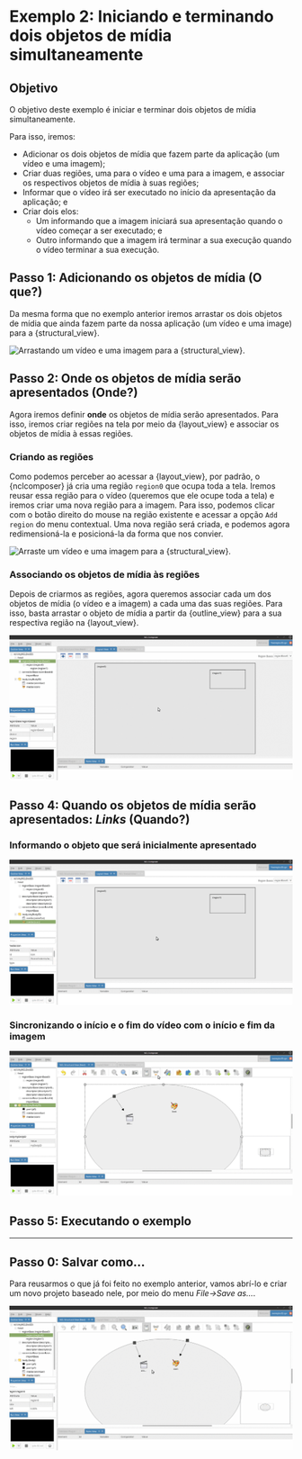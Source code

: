 # Exemplo 2: Iniciando e terminando dois objetos de mídia simultaneamente

## Objetivo
O objetivo deste exemplo é iniciar e terminar dois objetos de mídia
simultaneamente.

Para isso, iremos:

  * Adicionar os dois objetos de mídia que fazem parte da aplicação (um vídeo e
    uma imagem);
  * Criar duas regiões, uma para o vídeo e uma para a imagem, e associar os
    respectivos objetos de mídia à suas regiões;
  * Informar que o vídeo irá ser executado no início da apresentação da
    aplicação; e
  * Criar dois elos:
    * Um informando que a imagem iniciará sua apresentação quando o vídeo
      começar a ser executado; e
    * Outro informando que a imagem irá terminar a sua execução quando o vídeo
      terminar a sua execução.

## Passo 1: Adicionando os objetos de mídia  (**O que?**)
Da mesma forma que no exemplo anterior iremos arrastar os dois objetos de mídia
que ainda fazem parte da nossa aplicação (um vídeo e uma image) para a
{structural_view}.

![](../img-anim/ex03-step01-insert-media.gif "Arrastando um vídeo e uma imagem
para a {structural_view}.")

## Passo 2: Onde os objetos de mídia serão apresentados (**Onde?**)

Agora iremos definir __onde__ os objetos de mídia serão apresentados.
Para isso, iremos criar regiões na tela por meio da {layout_view} e associar os
objetos de mídia à essas regiões. 

### Criando as regiões

Como podemos perceber ao acessar a {layout_view}, por padrão, o {nclcomposer}
já cria uma região `region0` que ocupa toda a tela. Iremos reusar essa região
para o vídeo (queremos que ele ocupe toda a tela) e iremos criar uma nova
região para a imagem.  Para isso, podemos clicar com o botão direito do mouse
na região existente e acessar a opção `Add region` do menu contextual. Uma nova
região será criada, e podemos agora redimensioná-la e posicioná-la da forma que
nos convier.

![](../img-anim/ex03-step02-create-region.gif "Arraste um vídeo e uma imagem
para a {structural_view}.")


### Associando os objetos de mídia às regiões

Depois de criarmos as regiões, agora queremos associar cada um dos objetos de
mídia (o vídeo e a imagem) a cada uma das suas regiões.  Para isso, basta
arrastar o objeto de mídia a partir da {outline_view} para a sua respectiva
região na {layout_view}.

![](../img-anim/ex03-step02-media-to-region.gif)

## Passo 4: Quando os objetos de mídia serão apresentados: _Links_ (**Quando?**)

### Informando o objeto que será inicialmente apresentado

![](../img-anim/ex03-step03-insert-port.gif)

### Sincronizando o início e o fim do vídeo com o início e fim da imagem

![](../img-anim/ex03-step04-links.gif)

## Passo 5: Executando o exemplo




------
## Passo 0: Salvar como...
Para reusarmos o que já foi feito no exemplo anterior, vamos abrí-lo e criar um
novo projeto baseado nele, por meio do menu _File->Save as..._.  

![](../img-anim/ex03-step00-save-as.gif)

